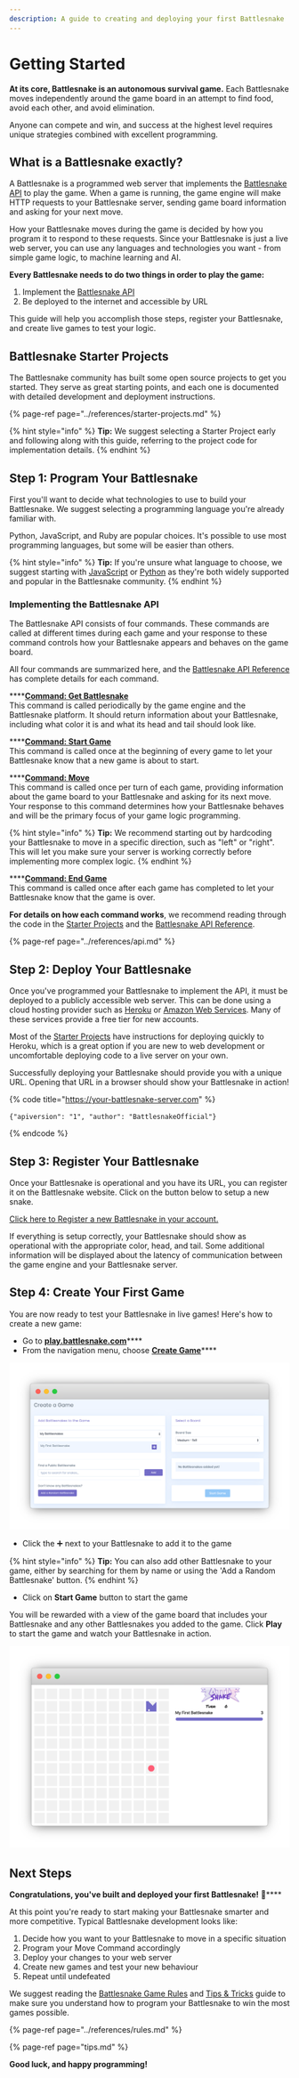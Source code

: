 ```yaml
---
description: A guide to creating and deploying your first Battlesnake
---
```


# Getting Started

**At its core, Battlesnake is an autonomous survival game.** Each Battlesnake moves independently around the game board in an attempt to find food, avoid each other, and avoid elimination.

Anyone can compete and win, and success at the highest level requires unique strategies combined with excellent programming.

## What is a Battlesnake exactly?

A Battlesnake is a programmed web server that implements the [Battlesnake API](../references/api.md) to play the game. When a game is running, the game engine will make HTTP requests to your Battlesnake server, sending game board information and asking for your next move.

How your Battlesnake moves during the game is decided by how you program it to respond to these requests. Since your Battlesnake is just a live web server, you can use any languages and technologies you want - from simple game logic, to machine learning and AI.

**Every Battlesnake needs to do two things in order to play the game:**

1. Implement the [Battlesnake API](../references/api.md)
2. Be deployed to the internet and accessible by URL

This guide will help you accomplish those steps, register your Battlesnake, and create live games to test your logic.

## Battlesnake Starter Projects

The Battlesnake community has built some open source projects to get you started. They serve as great starting points, and each one is documented with detailed development and deployment instructions.

{% page-ref page="../references/starter-projects.md" %}

{% hint style="info" %}
**Tip:** We suggest selecting a Starter Project early and following along with this guide, referring to the project code for implementation details.
{% endhint %}

## Step 1: Program Your Battlesnake

First you'll want to decide what technologies to use to build your Battlesnake. We suggest selecting a programming language you're already familiar with.

Python, JavaScript, and Ruby are popular choices. It's possible to use most programming languages, but some will be easier than others.

{% hint style="info" %}
**Tip:** If you're unsure what language to choose, we suggest starting with [JavaScript](https://github.com/BattlesnakeOfficial/starter-snake-node) or [Python](https://github.com/BattlesnakeOfficial/starter-snake-python) as they're both widely supported and popular in the Battlesnake community.
{% endhint %}

### Implementing the Battlesnake API

The Battlesnake API consists of four commands. These commands are called at different times during each game and your response to these command controls how your Battlesnake appears and behaves on the game board. 

All four commands are summarized here, and the [Battlesnake API Reference](../references/api.md) has complete details for each command.

\*\*\*\*[**Command: Get Battlesnake**](../references/api.md#undefined)  
This command is called periodically by the game engine and the Battlesnake platform. It should return information about your Battlesnake, including what color it is and what its head and tail should look like.

\*\*\*\*[**Command: Start Game**](../references/api.md#start)  
This command is called once at the beginning of every game to let your Battlesnake know that a new game is about to start.

\*\*\*\*[**Command: Move**](../references/api.md#move)  
This command is called once per turn of each game, providing information about the game board to your Battlesnake and asking for its next move. Your response to this command determines how your Battlesnake behaves and will be the primary focus of your game logic programming.

{% hint style="info" %}
**Tip:** We recommend starting out by hardcoding your Battlesnake to move in a specific direction, such as "left" or "right". This will let you make sure your server is working correctly before implementing more complex logic.
{% endhint %}

\*\*\*\*[**Command: End Game**](../references/api.md#end)  
This command is called once after each game has completed to let your Battlesnake know that the game is over.

**For details on how each command works**, we recommend reading through the code in the [Starter Projects](../references/starter-projects.md) and the [Battlesnake API Reference](../references/api.md).

{% page-ref page="../references/api.md" %}

## Step 2: Deploy Your Battlesnake

Once you've programmed your Battlesnake to implement the API, it must be deployed to a publicly accessible web server. This can be done using a cloud hosting provider such as [Heroku](https://www.heroku.com/) or [Amazon Web Services](https://aws.amazon.com/). Many of these services provide a free tier for new accounts.

Most of the [Starter Projects](https://docs.battlesnake.com/starter-snakes) have instructions for deploying quickly to Heroku, which is a great option if you are new to web development or uncomfortable deploying code to a live server on your own.

Successfully deploying your Battlesnake should provide you with a unique URL. Opening that URL in a browser should show your Battlesnake in action!

{% code title="https://your-battlesnake-server.com" %}
```text
{"apiversion": "1", "author": "BattlesnakeOfficial"}

```
{% endcode %}

## Step 3: Register Your Battlesnake

Once your Battlesnake is operational and you have its URL, you can register it on the Battlesnake website. Click on the button below to setup a new snake.

[Click here to Register a new Battlesnake in your account.](https://play.battlesnake.com/account/snakes/create/)

If everything is setup correctly, your Battlesnake should show as operational with the appropriate color, head, and tail. Some additional information will be displayed about the latency of communication between the game engine and your Battlesnake server.

## Step 4: Create Your First Game

You are now ready to test your Battlesnake in live games! Here's how to create a new game:

* Go to [**play.battlesnake.com**](https://play.battlesnake.com)\*\*\*\*
* From the navigation menu, choose [**Create Game**](https://play.battlesnake.com/account/games/create/)\*\*\*\*

![Form for creating a new Battlesnake game](../.gitbook/assets/getting-started-create-game.png)

* Click the ➕ next to your Battlesnake to add it to the game

{% hint style="info" %}
**Tip:** You can also add other Battlesnake to your game, either by searching for them by name or using the 'Add a Random Battlesnake' button.
{% endhint %}

* Click on **Start Game** button to start the game

You will be rewarded with a view of the game board that includes your Battlesnake and any other Battlesnakes you added to the game. Click **Play** to start the game and watch your Battlesnake in action.

![A fresh Battlesnake game with your first Battlesnake ready to go](../.gitbook/assets/getting-started-gameboard.png)

## Next Steps

**Congratulations, you've built and deployed your first Battlesnake!**  🎊\*\*\*\*

At this point you're ready to start making your Battlesnake smarter and more competitive. Typical Battlesnake development looks like:

1. Decide how you want to your Battlesnake to move in a specific situation
2. Program your Move Command accordingly
3. Deploy your changes to your web server
4. Create new games and test your new behaviour
5. Repeat until undefeated

We suggest reading the [Battlesnake Game Rules](../references/rules.md) and [Tips & Tricks](tips.md) guide to make sure you understand how to program your Battlesnake to win the most games possible.

{% page-ref page="../references/rules.md" %}

{% page-ref page="tips.md" %}

**Good luck, and happy programming!**

